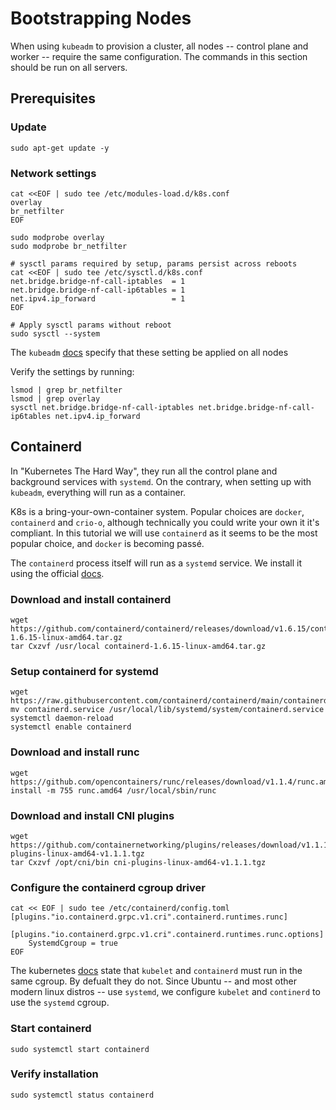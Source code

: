 # Bootstrapping Nodes

When using `kubeadm` to provision a cluster, all nodes -- control plane and worker -- require the same configuration. The commands in this section should be run on all servers.

## Prerequisites

### Update
```
sudo apt-get update -y
```

### Network settings
```
cat <<EOF | sudo tee /etc/modules-load.d/k8s.conf
overlay
br_netfilter
EOF

sudo modprobe overlay
sudo modprobe br_netfilter

# sysctl params required by setup, params persist across reboots
cat <<EOF | sudo tee /etc/sysctl.d/k8s.conf
net.bridge.bridge-nf-call-iptables  = 1
net.bridge.bridge-nf-call-ip6tables = 1
net.ipv4.ip_forward                 = 1
EOF

# Apply sysctl params without reboot
sudo sysctl --system
```

The `kubeadm` [docs](https://kubernetes.io/docs/setup/production-environment/container-runtimes/#install-and-configure-prerequisites) specify that these setting be applied on all nodes

Verify the settings by running:
```
lsmod | grep br_netfilter
lsmod | grep overlay
sysctl net.bridge.bridge-nf-call-iptables net.bridge.bridge-nf-call-ip6tables net.ipv4.ip_forward
```

## Containerd

In "Kubernetes The Hard Way", they run all the control plane and background services with `systemd`. On the contrary, when setting up with `kubeadm`, everything will run as a container.

K8s is a bring-your-own-container system. Popular choices are `docker`, `containerd` and `crio-o`, although technically you could write your own it it's compliant. In this tutorial we will use `containerd` as it seems to be the most popular choice, and `docker` is becoming passé.

The `containerd` process itself will run as a `systemd` service. We install it using the official [docs](https://github.com/containerd/containerd/blob/main/docs/getting-started.md#getting-started-with-containerd).

### Download and install containerd

```
wget https://github.com/containerd/containerd/releases/download/v1.6.15/containerd-1.6.15-linux-amd64.tar.gz
tar Cxzvf /usr/local containerd-1.6.15-linux-amd64.tar.gz
```

### Setup containerd for systemd
```
wget https://raw.githubusercontent.com/containerd/containerd/main/containerd.service
mv containerd.service /usr/local/lib/systemd/system/containerd.service
systemctl daemon-reload
systemctl enable containerd
```

### Download and install runc
```
wget https://github.com/opencontainers/runc/releases/download/v1.1.4/runc.amd64
install -m 755 runc.amd64 /usr/local/sbin/runc
```

### Download and install CNI plugins
```
wget https://github.com/containernetworking/plugins/releases/download/v1.1.1/cni-plugins-linux-amd64-v1.1.1.tgz
tar Cxzvf /opt/cni/bin cni-plugins-linux-amd64-v1.1.1.tgz
```

### Configure the containerd cgroup driver
```
cat << EOF | sudo tee /etc/containerd/config.toml
[plugins."io.containerd.grpc.v1.cri".containerd.runtimes.runc]
  [plugins."io.containerd.grpc.v1.cri".containerd.runtimes.runc.options]
    SystemdCgroup = true
EOF
```

The kubernetes [docs](https://kubernetes.io/docs/setup/production-environment/container-runtimes/#cgroup-drivers) state that `kubelet` and `containerd` must run in the same cgroup. By defualt they do not. Since Ubuntu -- and most other modern linux distros -- use `systemd`, we configure `kubelet` and `continerd` to use the `systemd` cgroup.

### Start containerd
```
sudo systemctl start containerd
```

### Verify installation
```
sudo systemctl status containerd
```
